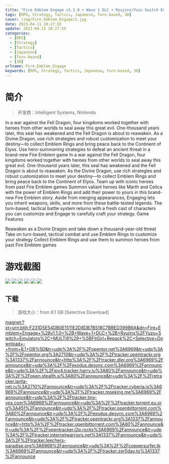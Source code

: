 ```yaml
---
title: "Fire Emblem Engage v1.1.0 + Wave 1 DLC + Ryujinx/Yuzu Switch Emulators"
tags: [RPG, Strategy, Tactics, Japanese, Turn-based, 3D]
cover: /img/Fire_Emblem_Engage/1.jpg
date: 2023-04-11 10:27:55
update: 2023-04-11 10:27:55
categories: 
  - [RPG]
  - [Strategy]
  - [Tactics]
  - [Japanese]
  - [Turn-based]
  - [3D]
urlname: Fire_Emblem_Engage
keywords: [RPG, Strategy, Tactics, Japanese, Turn-based, 3D]
---
```

# 简介

> 开发商：Intelligent Systems, Nintendo

In a war against the Fell Dragon, four kingdoms worked together with heroes from other worlds to seal away this great evil. One-thousand years later, this seal has weakened and the Fell Dragon is about to reawaken. As a Divine Dragon, use rich strategies and robust customization to meet your destiny—to collect Emblem Rings and bring peace back to the Continent of Elyos.
Use hero-summoning strategies to defeat an ancient threat in a brand-new Fire Emblem game
In a war against the Fell Dragon, four kingdoms worked together with heroes from other worlds to seal away this great evil. One-thousand years later, this seal has weakened and the Fell Dragon is about to reawaken. As the Divine Dragon, use rich strategies and robust customization to meet your destiny—to collect Emblem Rings and bring peace back to the Continent of Elyos.
Team up with iconic heroes from past Fire Emblem games
Summon valiant heroes like Marth and Celica with the power of Emblem Rings and add their power to yours in this brand-new Fire Emblem story. Aside from merging appearances, Engaging lets you inherit weapons, skills, and more from these battle-tested legends. The turn-based, tactical battle system returns with a fresh cast of characters you can customize and Engage to carefully craft your strategy.
Game Features

Reawaken as a Divine Dragon and take down a thousand-year-old threat
Take on turn-based, tactical combat and use Emblem Rings to customize your strategy
Collect Emblem Rings and use them to summon heroes from past Fire Emblem games

# 游戏截图

![](/img/Fire_Emblem_Engage/2.jpg)
![](/img/Fire_Emblem_Engage/3.jpg)
![](/img/Fire_Emblem_Engage/4.jpg)
![](/img/Fire_Emblem_Engage/5.jpg)
![](/img/Fire_Emblem_Engage/6.jpg)
![](/img/Fire_Emblem_Engage/7.jpg)


## 下载

> 游戏大小：from 8.1 GB [Selective Download]

[magnet:?xt=urn:btih:F231D5E54DB0E1511E2D8DB7B518C7BBED399B6A&amp;dn=Fire+Emblem+Engage+%28v1.1.0+%2B+Wave+1+DLC+%2B+Ryujinx%2FYuzu+Switch+Emulators%2C+MULTi9%29+%5BFitGirl+Repack%2C+Selective+Download+-+from+8.1+GB%5D&amp;tr=udp%3A%2F%2Fopentor.net%3A6969&amp;tr=udp%3A%2F%2Fopentor.org%3A2710&amp;tr=udp%3A%2F%2Ftracker.opentrackr.org%3A1337%2Fannounce&amp;tr=http%3A%2F%2Ftracker.dler.org%3A6969%2Fannounce&amp;tr=udp%3A%2F%2Fexodus.desync.com%3A6969%2Fannounce&amp;tr=udp%3A%2F%2Fipv4.tracker.harry.lu%3A80%2Fannounce&amp;tr=udp%3A%2F%2Fopen.stealth.si%3A80%2Fannounce&amp;tr=udp%3A%2F%2Fretracker.lanta-net.ru%3A2710%2Fannounce&amp;tr=udp%3A%2F%2Ftracker.cyberia.is%3A6969%2Fannounce&amp;tr=udp%3A%2F%2Ftracker.moeking.me%3A6969%2Fannounce&amp;tr=udp%3A%2F%2Ftracker.tiny-vps.com%3A6969%2Fannounce&amp;tr=udp%3A%2F%2Ftracker.torrent.eu.org%3A451%2Fannounce&amp;tr=udp%3A%2F%2Ftracker.openbittorrent.com%3A80%2Fannounce&amp;tr=udp%3A%2F%2Fexodus.desync.com%3A6969%2Fannounce&amp;tr=udp%3A%2F%2Ftracker.opentrackr.org%3A1337%2Fannounce&amp;tr=http%3A%2F%2Ftracker.openbittorrent.com%3A80%2Fannounce&amp;tr=udp%3A%2F%2Fopentracker.i2p.rocks%3A6969%2Fannounce&amp;tr=udp%3A%2F%2Ftracker.internetwarriors.net%3A1337%2Fannounce&amp;tr=udp%3A%2F%2Ftracker.leechers-paradise.org%3A6969%2Fannounce&amp;tr=udp%3A%2F%2Fcoppersurfer.tk%3A6969%2Fannounce&amp;tr=udp%3A%2F%2Ftracker.zer0day.to%3A1337%2Fannounce](magnet:?xt=urn:btih:F231D5E54DB0E1511E2D8DB7B518C7BBED399B6A&amp;dn=Fire+Emblem+Engage+%28v1.1.0+%2B+Wave+1+DLC+%2B+Ryujinx%2FYuzu+Switch+Emulators%2C+MULTi9%29+%5BFitGirl+Repack%2C+Selective+Download+-+from+8.1+GB%5D&amp;tr=udp%3A%2F%2Fopentor.net%3A6969&amp;tr=udp%3A%2F%2Fopentor.org%3A2710&amp;tr=udp%3A%2F%2Ftracker.opentrackr.org%3A1337%2Fannounce&amp;tr=http%3A%2F%2Ftracker.dler.org%3A6969%2Fannounce&amp;tr=udp%3A%2F%2Fexodus.desync.com%3A6969%2Fannounce&amp;tr=udp%3A%2F%2Fipv4.tracker.harry.lu%3A80%2Fannounce&amp;tr=udp%3A%2F%2Fopen.stealth.si%3A80%2Fannounce&amp;tr=udp%3A%2F%2Fretracker.lanta-net.ru%3A2710%2Fannounce&amp;tr=udp%3A%2F%2Ftracker.cyberia.is%3A6969%2Fannounce&amp;tr=udp%3A%2F%2Ftracker.moeking.me%3A6969%2Fannounce&amp;tr=udp%3A%2F%2Ftracker.tiny-vps.com%3A6969%2Fannounce&amp;tr=udp%3A%2F%2Ftracker.torrent.eu.org%3A451%2Fannounce&amp;tr=udp%3A%2F%2Ftracker.openbittorrent.com%3A80%2Fannounce&amp;tr=udp%3A%2F%2Fexodus.desync.com%3A6969%2Fannounce&amp;tr=udp%3A%2F%2Ftracker.opentrackr.org%3A1337%2Fannounce&amp;tr=http%3A%2F%2Ftracker.openbittorrent.com%3A80%2Fannounce&amp;tr=udp%3A%2F%2Fopentracker.i2p.rocks%3A6969%2Fannounce&amp;tr=udp%3A%2F%2Ftracker.internetwarriors.net%3A1337%2Fannounce&amp;tr=udp%3A%2F%2Ftracker.leechers-paradise.org%3A6969%2Fannounce&amp;tr=udp%3A%2F%2Fcoppersurfer.tk%3A6969%2Fannounce&amp;tr=udp%3A%2F%2Ftracker.zer0day.to%3A1337%2Fannounce)